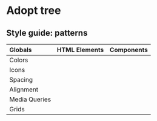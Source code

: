 # Adopt tree

## Style guide: patterns

Globals | HTML Elements | Components
:--- | :--- | :---
Colors | |
Icons | |
Spacing | |
Alignment | |
Media Queries | |
Grids | |